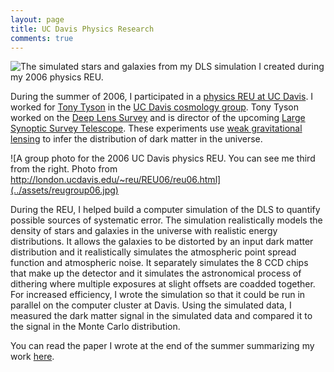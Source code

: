 ```yaml
---
layout: page
title: UC Davis Physics Research
comments: true
---
```


![The simulated stars and galaxies from my DLS simulation I created during my 2006 physics REU.](/assets/2006_reu_internship_simulated_data-940x544.jpg)

During the summer of 2006, I participated in a [physics REU at UC
Davis](http://london.ucdavis.edu/~reu/REU06/reu06.html). I worked
for [Tony
Tyson](http://www.physics.ucdavis.edu/people/faculty/faculty_profiles/anthony_tyson.html)
in the [UC Davis cosmology
group](http://www.physics.ucdavis.edu/Cosmology/universe.html).
Tony Tyson worked on the [Deep Lens
Survey](http://dls.physics.ucdavis.edu/) and is director of the
upcoming [Large Synoptic Survey Telescope](http://www.lsst.org/).
These experiments use [weak gravitational
lensing](http://en.wikipedia.org/wiki/Weak_gravitational_lensing)
to infer the distribution of dark matter in the universe.

![A group photo for the 2006 UC Davis physics REU. You can see me
third from the right. Photo from
http://london.ucdavis.edu/~reu/REU06/reu06.html](../assets/reugroup06.jpg)

During the REU, I helped build a computer simulation of the DLS to
quantify possible sources of systematic error. The simulation
realistically models the density of stars and galaxies in the
universe with realistic energy distributions. It allows the galaxies
to be distorted by an input dark matter distribution and it
realistically simulates the atmospheric point spread function and
atmospheric noise. It separately simulates the 8 CCD chips that
make up the detector and it simulates the astronomical process of
dithering where multiple exposures at slight offsets are coadded
together. For increased efficiency, I wrote the simulation so that
it could be run in parallel on the computer cluster at Davis. Using
the simulated data, I measured the dark matter signal in the simulated
data and compared it to the signal in the Monte Carlo distribution.

You can read the paper I wrote at the end of the summer summarizing my work [here](/assets/lande_REU_paper_2006.pdf).
